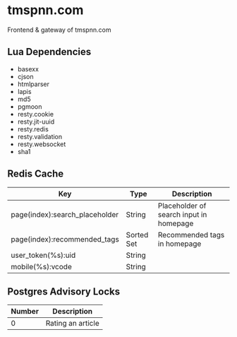 # tmspnn.com

Frontend & gateway of tmspnn.com

## Lua Dependencies

-   basexx
-   cjson
-   htmlparser
-   lapis
-   md5
-   pgmoon
-   resty.cookie
-   resty.jit-uuid
-   resty.redis
-   resty.validation
-   resty.websocket
-   sha1

## Redis Cache

| Key                            | Type       | Description                             |
| ------------------------------ | ---------- | --------------------------------------- |
| page(index):search_placeholder | String     | Placeholder of search input in homepage |
| page(index):recommended_tags   | Sorted Set | Recommended tags in homepage            |
| user_token(%s):uid             | String     |
| mobile(%s):vcode               | String     |

## Postgres Advisory Locks

| Number | Description       |
| ------ | ----------------- |
| 0      | Rating an article |
